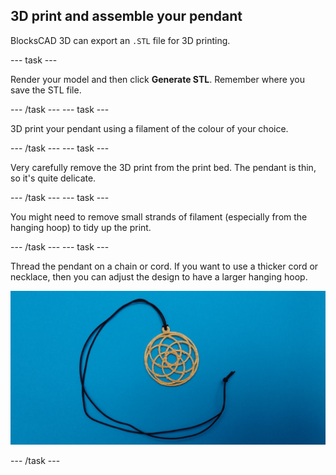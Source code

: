 ## 3D print and assemble your pendant

BlocksCAD 3D can export an `.STL` file for 3D printing. 

--- task ---

Render your model and then click **Generate STL**. Remember where you save the STL file. 

--- /task ---
--- task ---

3D print your pendant using a filament of the colour of your choice.

--- /task ---
--- task ---

Very carefully remove the 3D print from the print bed. The pendant is thin, so it's quite delicate. 

--- /task ---
--- task ---

You might need to remove small strands of filament (especially from the hanging hoop) to tidy up the print. 

--- /task ---
--- task ---

Thread the pendant on a chain or cord. If you want to use a thicker cord or necklace, then you can adjust the design to have a larger hanging hoop.

![screenshot](images/pendant-printed.png) 

--- /task ---

